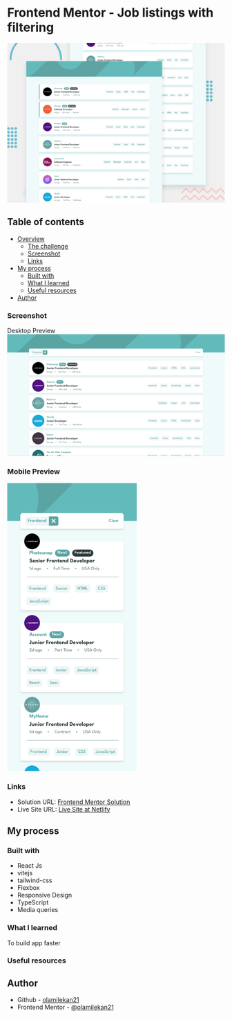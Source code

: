 # Frontend Mentor - Job listings with filtering

![Design preview for the Job listings with filtering coding challenge](./src/assets/design/desktop-preview.jpg)

## Table of contents

- [Overview](#overview)
  - [The challenge](#the-challenge)
  - [Screenshot](#screenshot)
  - [Links](#links)
- [My process](#my-process)
  - [Built with](#built-with)
  - [What I learned](#what-i-learned)
  - [Useful resources](#useful-resources)
- [Author](#author)


### Screenshot

Desktop Preview
![](./src/assets/screenshot/desktop-preview.png)

### Mobile Preview
<img src="./src/assets/screenshot/mobile-preview.png" width="300">

### Links

- Solution URL: [Frontend Mentor Solution](https://www.frontendmentor.io/solutions/job-listings-with-filtering-i9iG2ozyUx)
- Live Site URL: [Live Site at Netlify](https://static-jobs-listing-ola.netlify.app/)
## My process

### Built with

- React Js
- vitejs 
- tailwind-css
- Flexbox
- Responsive Design
- TypeScript
- Media queries

### What I learned

To build app faster

### Useful resources




## Author

- Github - [olamilekan21](https://github.com/olamilekan21/)
- Frontend Mentor - [@olamilekan21](https://www.frontendmentor.io/profile/olamilekan21)
